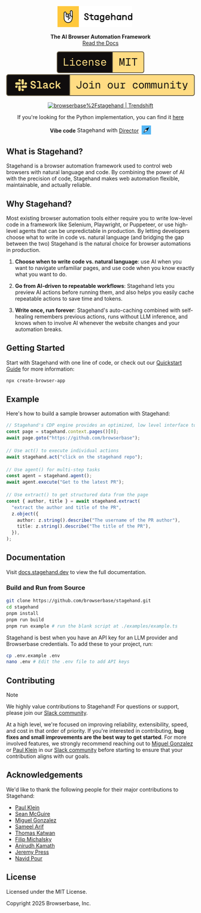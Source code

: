 <div id="toc" align="center" style="margin-bottom: 0;">
  <ul style="list-style: none; margin: 0; padding: 0;">
    <a href="https://stagehand.dev">
      <picture>
        <source media="(prefers-color-scheme: dark)" srcset="media/dark_logo.png" />
        <img alt="Stagehand" src="media/light_logo.png" width="200" style="margin-right: 30px;" />
      </picture>
    </a>
  </ul>
</div>
<p align="center">
  <strong>The AI Browser Automation Framework</strong><br>
  <a href="https://docs.stagehand.dev">Read the Docs</a>
</p>

<p align="center">
  <a href="https://github.com/browserbase/stagehand/tree/main?tab=MIT-1-ov-file#MIT-1-ov-file">
    <picture>
      <source media="(prefers-color-scheme: dark)" srcset="media/dark_license.svg" />
      <img alt="MIT License" src="media/light_license.svg" />
    </picture>
  </a>
  <a href="https://join.slack.com/t/stagehand-dev/shared_invite/zt-38khc8iv5-T2acb50_0OILUaX7lxeBOg">
    <picture>
      <source media="(prefers-color-scheme: dark)" srcset="media/dark_slack.svg" />
      <img alt="Slack Community" src="media/light_slack.svg" />
    </picture>
  </a>
</p>

<p align="center">
	<a href="https://trendshift.io/repositories/12122" target="_blank"><img src="https://trendshift.io/api/badge/repositories/12122" alt="browserbase%2Fstagehand | Trendshift" style="width: 250px; height: 55px;" width="250" height="55"/></a>
</p>

<p align="center">
If you're looking for the Python implementation, you can find it 
<a href="https://github.com/browserbase/stagehand-python"> here</a>
</p>

<div align="center" style="display: flex; align-items: center; justify-content: center; gap: 4px; margin-bottom: 0;">
  <b>Vibe code</b>
  <span style="font-size: 1.05em;"> Stagehand with </span>
  <a href="https://director.ai" style="display: flex; align-items: center;">
    <span>Director</span>
  </a>
  <span> </span>
  <picture>
    <img alt="Director" src="media/director_icon.svg" width="25" />
  </picture>
</div>

## What is Stagehand?

Stagehand is a browser automation framework used to control web browsers with natural language and code. By combining the power of AI with the precision of code, Stagehand makes web automation flexible, maintainable, and actually reliable.

## Why Stagehand?

Most existing browser automation tools either require you to write low-level code in a framework like Selenium, Playwright, or Puppeteer, or use high-level agents that can be unpredictable in production. By letting developers choose what to write in code vs. natural language (and bridging the gap between the two) Stagehand is the natural choice for browser automations in production.

1. **Choose when to write code vs. natural language**: use AI when you want to navigate unfamiliar pages, and use code when you know exactly what you want to do.

2. **Go from AI-driven to repeatable workflows**: Stagehand lets you preview AI actions before running them, and also helps you easily cache repeatable actions to save time and tokens.

3. **Write once, run forever**: Stagehand's auto-caching combined with self-healing remembers previous actions, runs without LLM inference, and knows when to involve AI whenever the website changes and your automation breaks.

## Getting Started

Start with Stagehand with one line of code, or check out our [Quickstart Guide](https://docs.stagehand.dev/get_started/quickstart) for more information:

```bash
npx create-browser-app
```

## Example

Here's how to build a sample browser automation with Stagehand:

```typescript
// Stagehand's CDP engine provides an optimized, low level interface to the browser built for automation
const page = stagehand.context.pages()[0];
await page.goto("https://github.com/browserbase");

// Use act() to execute individual actions
await stagehand.act("click on the stagehand repo");

// Use agent() for multi-step tasks
const agent = stagehand.agent();
await agent.execute("Get to the latest PR");

// Use extract() to get structured data from the page
const { author, title } = await stagehand.extract(
  "extract the author and title of the PR",
  z.object({
    author: z.string().describe("The username of the PR author"),
    title: z.string().describe("The title of the PR"),
  }),
);
```

## Documentation

Visit [docs.stagehand.dev](https://docs.stagehand.dev) to view the full documentation.

### Build and Run from Source

```bash
git clone https://github.com/browserbase/stagehand.git
cd stagehand
pnpm install
pnpm run build
pnpm run example # run the blank script at ./examples/example.ts
```

Stagehand is best when you have an API key for an LLM provider and Browserbase credentials. To add these to your project, run:

```bash
cp .env.example .env
nano .env # Edit the .env file to add API keys
```

## Contributing

> [!NOTE]  
> We highly value contributions to Stagehand! For questions or support, please join our [Slack community](https://join.slack.com/t/stagehand-dev/shared_invite/zt-38khc8iv5-T2acb50_0OILUaX7lxeBOg).

At a high level, we're focused on improving reliability, extensibility, speed, and cost in that order of priority. If you're interested in contributing, **bug fixes and small improvements are the best way to get started**. For more involved features, we strongly recommend reaching out to [Miguel Gonzalez](https://x.com/miguel_gonzf) or [Paul Klein](https://x.com/pk_iv) in our [Slack community](https://join.slack.com/t/stagehand-dev/shared_invite/zt-38khc8iv5-T2acb50_0OILUaX7lxeBOg) before starting to ensure that your contribution aligns with our goals.

<!-- For more information, please see our [Contributing Guide](https://docs.stagehand.dev/examples/contributing). -->

## Acknowledgements

We'd like to thank the following people for their major contributions to Stagehand:

- [Paul Klein](https://github.com/pkiv)
- [Sean McGuire](https://github.com/seanmcguire12)
- [Miguel Gonzalez](https://github.com/miguelg719)
- [Sameel Arif](https://github.com/sameelarif)
- [Thomas Katwan](https://github.com/tkattkat)
- [Filip Michalsky](https://github.com/filip-michalsky)
- [Anirudh Kamath](https://github.com/kamath)
- [Jeremy Press](https://x.com/jeremypress)
- [Navid Pour](https://github.com/navidpour)

## License

Licensed under the MIT License.

Copyright 2025 Browserbase, Inc.
